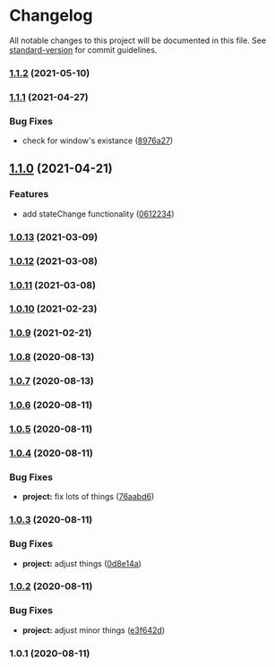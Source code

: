 # Changelog

All notable changes to this project will be documented in this file. See [standard-version](https://github.com/conventional-changelog/standard-version) for commit guidelines.

### [1.1.2](https://github.com/olavoparno/react-use-hotjar/compare/v1.1.1...v1.1.2) (2021-05-10)

### [1.1.1](https://github.com/olavoparno/react-use-hotjar/compare/v1.1.0...v1.1.1) (2021-04-27)


### Bug Fixes

* check for window's existance ([8976a27](https://github.com/olavoparno/react-use-hotjar/commit/8976a27b7d027bed7ed7b5c4a1ffccd4781ffefd))

## [1.1.0](https://github.com/olavoparno/react-use-hotjar/compare/v1.0.13...v1.1.0) (2021-04-21)


### Features

* add stateChange functionality ([0612234](https://github.com/olavoparno/react-use-hotjar/commit/0612234774e1073e439363c0fd6f71308b5dd15a))

### [1.0.13](https://github.com/olavoparno/react-use-hotjar/compare/v1.0.12...v1.0.13) (2021-03-09)

### [1.0.12](https://github.com/olavoparno/react-use-hotjar/compare/v1.0.11...v1.0.12) (2021-03-08)

### [1.0.11](https://github.com/olavoparno/react-use-hotjar/compare/v1.0.10...v1.0.11) (2021-03-08)

### [1.0.10](https://github.com/olavoparno/react-use-hotjar/compare/v1.0.9...v1.0.10) (2021-02-23)

### [1.0.9](https://github.com/olavoparno/react-use-hotjar/compare/v1.0.8...v1.0.9) (2021-02-21)

### [1.0.8](https://github.com/olavoparno/react-use-hotjar/compare/v1.0.7...v1.0.8) (2020-08-13)

### [1.0.7](https://github.com/olavoparno/react-use-hotjar/compare/v1.0.6...v1.0.7) (2020-08-13)

### [1.0.6](https://github.com/olavoparno/react-use-hotjar/compare/v1.0.5...v1.0.6) (2020-08-11)

### [1.0.5](https://github.com/olavoparno/react-use-hotjar/compare/v1.0.4...v1.0.5) (2020-08-11)

### [1.0.4](https://github.com/olavoparno/react-use-hotjar/compare/v1.0.3...v1.0.4) (2020-08-11)


### Bug Fixes

* **project:** fix lots of things ([76aabd6](https://github.com/olavoparno/react-use-hotjar/commit/76aabd67e9b51b8a75cf4f3925a455de1271bddc))

### [1.0.3](https://github.com/olavoparno/react-use-hotjar/compare/v1.0.2...v1.0.3) (2020-08-11)


### Bug Fixes

* **project:** adjust things ([0d8e14a](https://github.com/olavoparno/react-use-hotjar/commit/0d8e14a537a40681877cd0c6aefe6e95232c85d2))

### [1.0.2](https://github.com/olavoparno/react-use-hotjar/compare/v1.0.1...v1.0.2) (2020-08-11)


### Bug Fixes

* **project:** adjust minor things ([e3f642d](https://github.com/olavoparno/react-use-hotjar/commit/e3f642d5176e0346b2592c3e7a7aeadfe18348e6))

### 1.0.1 (2020-08-11)
